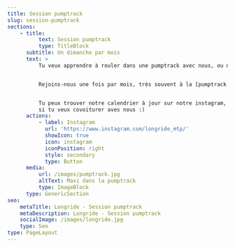 ```yaml
---
title: Session pumptrack
slug: session-pumptrack
sections:
    - title:
          text: Session pumptrack
          type: TitleBlock
      subtitle: Un dimanche par mois
      text: >
          Tu veux apprendre à rouler dans une pumptrack avec nous, ou nous montrer tous les tricks improbables que tu sais faire dedans ?


          Rejoins-nous une fois par mois, très souvent à la [pumptrack de Gramont](https://maps.app.goo.gl/jjviKR6HBeVioThm7) !


          Tu peux trouver notre calendrier à jour sur notre instagram, et n'hésite pas à envoyer un DM
          si tu veux covoiturer aves nous :)
      actions:
          - label: Instagram
            url: 'https://www.instagram.com/longride_mtp/'
            showIcon: true
            icon: instagram
            iconPosition: right
            style: secondary
            type: Button
      media:
          url: /images/pumptrack.jpg
          altText: Maxi dans la pumptrack
          type: ImageBlock
      type: GenericSection
seo:
    metaTitle: Longride - Session pumptrack
    metaDescription: Longride - Session pumptrack
    socialImage: /images/longride.jpg
    type: Seo
type: PageLayout
---
```

